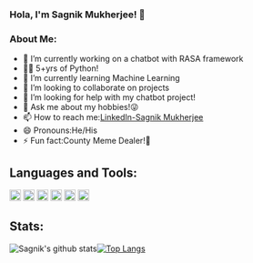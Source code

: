 ### Hola, I'm Sagnik Mukherjee! 👋

### About Me:
- 🔭 I’m currently working on a chatbot with RASA framework
- 💪🏻 5+yrs of Python!
- 🌱 I’m currently learning Machine Learning
- 👯 I’m looking to collaborate on projects
- 🤔 I’m looking for help with my chatbot project!
- 💬 Ask me about my hobbies!😜
- 📫 How to reach me:[LinkedIn-Sagnik Mukherjee](https://www.linkedin.com/in/sagnik-mukherjee-23b21b16a/)
- 😄 Pronouns:He/His
- ⚡ Fun fact:County Meme Dealer!🤣

## Languages and Tools:
<img height="20" width="20" src="https://unpkg.com/simple-icons@v3/icons/kubernetes.svg" /> <img height="20" width="20" src="https://unpkg.com/simple-icons@v3/icons/python.svg" /> <img height="20" width="20" src="https://unpkg.com/simple-icons@v3/icons/docker.svg" /> <img height="20" width="20" src="https://unpkg.com/simple-icons@v3/icons/pytorch.svg" />  <img height="20" width="20" src="https://unpkg.com/simple-icons@v3/icons/googlecloud.svg" /> <img height="20" width="20" src="https://unpkg.com/simple-icons@v3/icons/javascript.svg" />

## Stats:
![Sagnik's github stats](https://github-readme-stats.vercel.app/api?username=Sagnik220&show_icons=true&theme=radical)[![Top Langs](https://github-readme-stats.vercel.app/api/top-langs/?username=Sagnik220&layout=compact)](https://github.com/Sagnik220/github-readme-stats)
